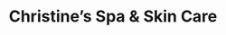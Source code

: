 ---
title: "Christine’s Spa & Skin Care"
url: /cagayan-de-oro/christines-spa-und-skin-care/
shop: Massage
---